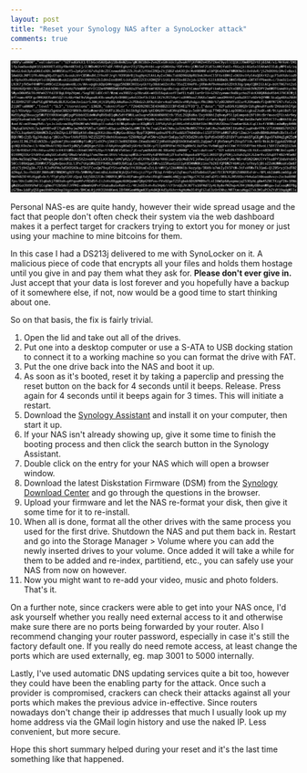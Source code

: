 ```yaml
---
layout: post
title: "Reset your Synology NAS after a SynoLocker attack"
comments: true
---
```


![Encrypted Data](/images/cryptolocker.jpg)

Personal NAS-es are quite handy, however their wide spread usage and the fact that people don't often check their system via the web dashboard makes it a perfect target for crackers trying to extort you for money or just using your machine to mine bitcoins for them.

In this case I had a DS213j delivered to me with SynoLocker on it. A malicious piece of code that encrypts all your files and holds them hostage until you give in and pay them what they ask for. **Please don't ever give in.** Just accept that your data is lost forever and you hopefully have a backup of it somewhere else, if not, now would be a good time to start thinking about one.

So on that basis, the fix is fairly trivial.

1. Open the lid and take out all of the drives.
2. Put one into a desktop computer or use a S-ATA to USB docking station to connect it to a working machine so you can format the drive with FAT.
3. Put the one drive back into the NAS and boot it up.
4. As soon as it's booted, reset it by taking a paperclip and pressing the reset button on the back for 4 seconds until it beeps. Release. Press again for 4 seconds until it beeps again for 3 times. This will initiate a restart.
5. Download the [Synology Assistant](http://www.synology.com/en-us/support/download) and install it on your computer, then start it up.
6. If your NAS isn't already showing up, give it some time to finish the booting process and then click the search button in the Synology Assistant.
7. Double click on the entry for your NAS which will open a browser window.
8. Download the latest Diskstation Firmware (DSM) from the [Synology Download Center](http://www.synology.com/en-us/support/download) and go through the questions in the browser.
9. Upload your firmware and let the NAS re-format your disk, then give it some time for it to re-install.
10. When all is done, format all the other drives with the same process you used for the first drive. Shutdown the NAS and put them back in. Restart and go into the Storage Manager > Volume where you can add the newly inserted drives to your volume. Once added it will take a while for them to be added and re-index, partitiend, etc., you can safely use your NAS from now on however.
11. Now you might want to re-add your video, music and photo folders. That's it.

On a further note, since crackers were able to get into your NAS once, I'd ask yourself whether you really need external access to it and otherwise make sure there are no ports being forwarded by your router. Also I recommend changing your router password, especially in case it's still the factory default one. If you really do need remote access, at least change the ports which are used externally, eg. map 3001  to 5000 internally.

Lastly, I've used automatic DNS updating services quite a bit too, however they could have been the enabling party for the attack. Once such a provider is compromised, crackers can check their attacks against all your ports which makes the previous advice in-effective. Since routers nowadays don't change their ip addresses that much I usually look up my home address via the GMail login history and use the naked IP. Less convenient, but more secure.

Hope this short summary helped during your reset and it's the last time something like that happened.